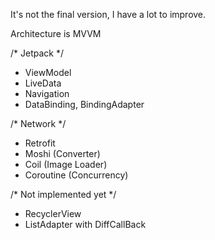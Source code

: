 It's not the final version, I have a lot to improve.

Architecture is MVVM

/* Jetpack */
- ViewModel
- LiveData
- Navigation
- DataBinding, BindingAdapter

/* Network */
- Retrofit
- Moshi (Converter)
- Coil (Image Loader)
- Coroutine (Concurrency)


/* Not implemented yet */
- RecyclerView
- ListAdapter with DiffCallBack
